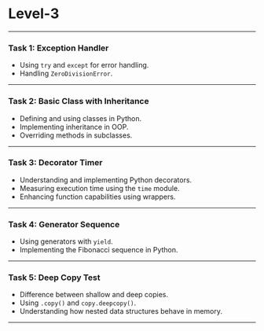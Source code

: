 # Level-3

---

### **Task 1: Exception Handler**

- Using `try` and `except` for error handling.
- Handling `ZeroDivisionError`.
  
---

### **Task 2: Basic Class with Inheritance**

- Defining and using classes in Python.
- Implementing inheritance in OOP.
- Overriding methods in subclasses.

---

### **Task 3: Decorator Timer**

- Understanding and implementing Python decorators.
- Measuring execution time using the `time` module.
- Enhancing function capabilities using wrappers.

---

### **Task 4: Generator Sequence**

- Using generators with `yield`.
- Implementing the Fibonacci sequence in Python.

---

### **Task 5: Deep Copy Test**

- Difference between shallow and deep copies.
- Using `.copy()` and `copy.deepcopy()`.
- Understanding how nested data structures behave in memory.

---



